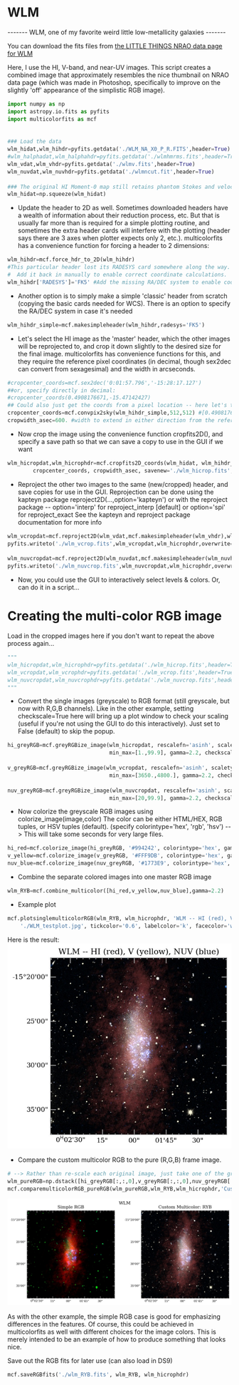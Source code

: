# WLM  


-------  WLM, one of my favorite weird little low-metallicity galaxies  ------- 

 You can download the fits files from [the LITTLE THINGS NRAO data page for WLM](https://science.nrao.edu/science/surveys/littlethings/data/wlm.html)

Here, I use the HI, V-band, and near-UV images.
This script creates a combined image that approximately resembles the nice thumbnail on NRAO data page (which was made in Photoshop, specifically to improve on the slightly 'off' appearance of the simplistic RGB image). 


```python
import numpy as np
import astropy.io.fits as pyfits
import multicolorfits as mcf


### Load the data
wlm_hidat,wlm_hihdr=pyfits.getdata('./WLM_NA_X0_P_R.FITS',header=True)
#wlm_halphadat,wlm_halphahdr=pyfits.getdata('./wlmhmrms.fits',header=True)
wlm_vdat,wlm_vhdr=pyfits.getdata('./wlmv.fits',header=True)
wlm_nuvdat,wlm_nuvhdr=pyfits.getdata('./wlmncut.fit',header=True)

### The original HI Moment-0 map still retains phantom Stokes and velocity axes. Squeeze down to two axes.
wlm_hidat=np.squeeze(wlm_hidat) 
```

- Update the header to 2D as well.  Sometimes downloaded headers have a wealth of information about their reduction process, etc.  But that is usually far more than is required for a simple plotting routine, and sometimes the extra header cards will interfere with the plotting (header says there are 3 axes when plotter expects only 2, etc.).  multicolorfits has a convenience function for forcing a header to 2 dimensions:

```python
wlm_hihdr=mcf.force_hdr_to_2D(wlm_hihdr) 
#This particular header lost its RADESYS card somewhere along the way.  
#  Add it back in manually to enable correct coordinate calculations.
wlm_hihdr['RADESYS']='FK5' #Add the missing RA/DEC system to enable coord conversion
```

- Another option is to simply make a simple 'classic' header from scratch (copying the basic cards needed for WCS).  There is an option to specify the RA/DEC system in case it's needed
```python
wlm_hihdr_simple=mcf.makesimpleheader(wlm_hihdr,radesys='FK5')
```

- Let's select the HI image as the 'master' header, which the other images will be reprojected to, and crop it down slightly to the desired size for the final image.  multicolorfits has convenience functions for this, and they require the reference pixel coordinates (in decimal, though sex2dec can convert from sexagesimal) and the width in arcseconds.
```python
#cropcenter_coords=mcf.sex2dec('0:01:57.796','-15:28:17.127') 
##or, specify directly in decimal:
#cropcenter_coords(0.4908176671,-15.47142427)
## Could also just get the coords from a pixel location -- here let's take the center pixel:
cropcenter_coords=mcf.convpix2sky(wlm_hihdr_simple,512,512) #[0.4908176822975695, -15.464166666280857]
cropwidth_asec=600. #width to extend in either direction from the reference coords arcsec (i.e., half-width) 
```

- Now crop the image using the convenience function cropfits2D(), and specify a save path so that we can save a copy to use in the GUI if we want
```python
wlm_hicropdat,wlm_hicrophdr=mcf.cropfits2D_coords(wlm_hidat, wlm_hihdr_simple, 
        cropcenter_coords, cropwidth_asec, savenew='./wlm_hicrop.fits', overwrite=True)
```

- Reproject the other two images to the same (new/cropped) header, and save copies for use in the GUI.
Reprojection can be done using the kapteyn package reproject2D(...,option='kapteyn') or with the reproject package -- 
   option='interp' for reproject_interp [default]   or 
   option='spi' for reproject_exact    See the kapteyn and reproject package documentation for more info
```python
wlm_vcropdat=mcf.reproject2D(wlm_vdat,mcf.makesimpleheader(wlm_vhdr),wlm_hicrophdr);
pyfits.writeto('./wlm_vcrop.fits',wlm_vcropdat,wlm_hicrophdr,overwrite=True)

wlm_nuvcropdat=mcf.reproject2D(wlm_nuvdat,mcf.makesimpleheader(wlm_nuvhdr),wlm_hicrophdr);
pyfits.writeto('./wlm_nuvcrop.fits',wlm_nuvcropdat,wlm_hicrophdr,overwrite=True) 
```


- Now, you could use the GUI to interactively select levels & colors.  Or, can do it in a script...


# Creating the multi-color RGB image

Load in the cropped images here if you don't want to repeat the above process again...
```python
"""
wlm_hicropdat,wlm_hicrophdr=pyfits.getdata('./wlm_hicrop.fits',header=True)
wlm_vcropdat,wlm_vcrophdr=pyfits.getdata('./wlm_vcrop.fits',header=True)
wlm_nuvcropdat,wlm_nuvcrophdr=pyfits.getdata('./wlm_nuvcrop.fits',header=True)
"""
```

- Convert the single images (greyscale) to RGB format (still greyscale, but now with R,G,B channels).  Like in the other example, setting checkscale=True here will bring up a plot window to check your scaling (useful if you're not using the GUI to do this interactively).  Just set to False (default) to skip the popup.
```python
hi_greyRGB=mcf.greyRGBize_image(wlm_hicropdat, rescalefn='asinh', scaletype='perc', 
                                min_max=[1.,99.9], gamma=2.2, checkscale=True) 

v_greyRGB=mcf.greyRGBize_image(wlm_vcropdat, rescalefn='asinh', scaletype='abs', 
                                min_max=[3650.,4800.], gamma=2.2, checkscale=True)

nuv_greyRGB=mcf.greyRGBize_image(wlm_nuvcropdat, rescalefn='asinh', scaletype='perc', 
                                min_max=[20,99.9], gamma=2.2, checkscale=True)
```

- Now colorize the greyscale RGB images using colorize_image(image,color)
The color can be either HTML/HEX, RGB tuples, or HSV tuples (default).  (specify colorintype='hex', 'rgb', 'hsv')
  --> This will take some seconds for very large files.
```python
hi_red=mcf.colorize_image(hi_greyRGB, '#994242', colorintype='hex', gammacorr_color=2.2)
v_yellow=mcf.colorize_image(v_greyRGB, '#FFF9DB', colorintype='hex', gammacorr_color=2.2)
nuv_blue=mcf.colorize_image(nuv_greyRGB, '#1773E9', colorintype='hex', gammacorr_color=2.2)
```

- Combine the separate colored images into one master RGB image
```python
wlm_RYB=mcf.combine_multicolor([hi_red,v_yellow,nuv_blue],gamma=2.2)
```

- Example plot
```python
mcf.plotsinglemulticolorRGB(wlm_RYB, wlm_hicrophdr, 'WLM -- HI (red), V (yellow), NUV (blue)', 
    './WLM_testplot.jpg', tickcolor='0.6', labelcolor='k', facecolor='w', minorticks=True, dpi=150)
```

Here is the result:
![Suitable for public consumption.](../images/WLM_testplot.jpg "WLM  HI, V, and NUV in red, yellow, and blue.")


- Compare the custom multicolor RGB to the pure (R,G,B) frame image.
```python
# --> Rather than re-scale each original image, just take one of the greyRGB frames from each
wlm_pureRGB=np.dstack([hi_greyRGB[:,:,0],v_greyRGB[:,:,0],nuv_greyRGB[:,:,0]])
mcf.comparemulticolorRGB_pureRGB(wlm_pureRGB,wlm_RYB,wlm_hicrophdr,'Custom Multicolor: RYB',"WLM",'./wlm_compare.jpg',tickcolor='0.6',supy=.75)
```
![Easier on the eyes.](../images/wlm_compare.jpg "WLM  HI, V, and NUV. Simple RGB vs. custom RYB.")


As with the other example, the simple RGB case is good for emphasizing differences in the features.  Of course, this could be achieved in multicolorfits as well with different choices for the image colors.  This is merely intended to be an example of how to produce something that looks nice.  


Save out the RGB fits for later use (can also load in DS9)
```python
mcf.saveRGBfits('./wlm_RYB.fits', wlm_RYB, wlm_hicrophdr)
```


